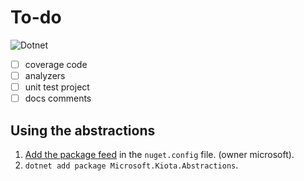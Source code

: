 # To-do

![Dotnet](https://github.com/microsoft/kiota/actions/workflows/abstractions-dotnet.yml/badge.svg)

- [ ] coverage code
- [ ] analyzers
- [ ] unit test project
- [ ] docs comments

## Using the abstractions

1. [Add the package feed](https://docs.github.com/en/packages/guides/configuring-dotnet-cli-for-use-with-github-packages#authenticating-to-github-packages) in the `nuget.config` file. (owner microsoft).
1. `dotnet add package Microsoft.Kiota.Abstractions`.
